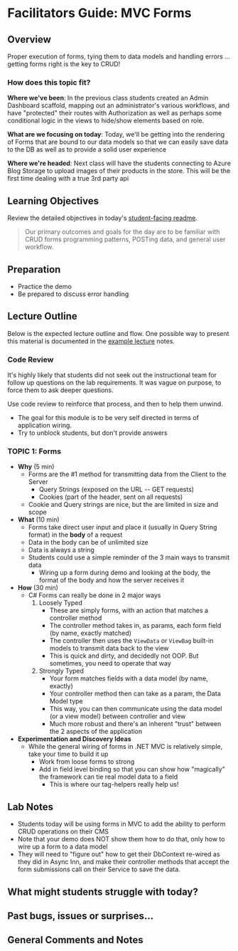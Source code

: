 # Facilitators Guide:  MVC Forms

## Overview

Proper execution of forms, tying them to data models and handling errors ... getting forms right is the key to CRUD!

### How does this topic fit?

**Where we've been**:
In the previous class students created an Admin Dashboard scaffold, mapping out an administrator's various workflows, and have "protected" their routes with Authorization as well as perhaps some conditional logic in the views to hide/show elements based on role.

**What are we focusing on today**:
Today, we'll be getting into the rendering of Forms that are bound to our data models so that we can easily save data to the DB as well as to provide a solid user experience

**Where we're headed**:
Next class will have the students connecting to Azure Blog Storage to upload images of their products in the store. This will be the first time dealing with a true 3rd party api

## Learning Objectives

Review the detailed objectives in today's [student-facing readme](../README.md).

> Our primary outcomes and goals for the day are to be familiar with CRUD forms programming patterns, POSTing data, and general user workflow.

## Preparation

- Practice the demo
- Be prepared to discuss error handling

## Lecture Outline

Below is the expected lecture outline and flow. One possible way to present this material is documented in the [example lecture](../LECTURE-NOTES.md) notes.

### Code Review

It's highly likely that students did not seek out the instructional team for follow up questions on the lab requirements. It was vague on purpose, to force them to ask deeper questions.

Use code review to reinforce that process, and then to help them unwind.

- The goal for this module is to be very self directed in terms of application wiring.
- Try to unblock students, but don't provide answers


### TOPIC 1: Forms

- **Why** (5 min)
  - Forms are the #1 method for transmitting data from the Client to the Server
    - Query Strings (exposed on the URL -- GET requests)
    - Cookies (part of the header, sent on all requests)
  - Cookie and Query strings are nice, but the are limited in size and scope
- **What** (10 min)
  - Forms take direct user input and place it (usually in Query String format) in the **body** of a request
  - Data in the body can be of unlimited size
  - Data is always a string
  - Students could use a simple reminder of the 3 main ways to transmit data
    - Wiring up a form during demo and looking at the body, the format of the body and how the server receives it
- **How** (30 min)
  - C# Forms can really be done in 2 major ways
    1. Loosely Typed
       - These are simply forms, with an action that matches a controller method
       - The controller method takes in, as params, each form field (by name, exactly matched)
       - The controller then uses the `ViewData` or `ViewBag` built-in models to transmit data back to the view
       - This is quick and dirty, and decidedly not OOP. But sometimes, you need to operate that way
    1. Strongly Typed
       - Your form matches fields with a data model (by name, exactly)
       - Your controller method then can take as a param, the Data Model type
       - This way, you can then communicate using the data model (or a view model) between controller and view
       - Much more robust and there's an inherent "trust" between the 2 aspects of the application
- **Experimentation and Discovery Ideas**
  - While the general wiring of forms in .NET MVC is relatively simple, take your time to build it up
    - Work from loose forms to strong
    - Add in field level binding so that you can show how "magically" the framework can tie real model data to a field
      - This is where our tag-helpers really help us!

## Lab Notes

- Students today will be using forms in MVC to add the ability to perform CRUD operations on their CMS
- Note that your demo does NOT show them how to do that, only how to wire up a form to a data model
- They will need to "figure out" how to get their DbContext re-wired as they did in Async Inn, and make their controller methods that accept the form submissions call on their Service to save the data.

## What might students struggle with today?

## Past bugs, issues or surprises...

## General Comments and Notes
